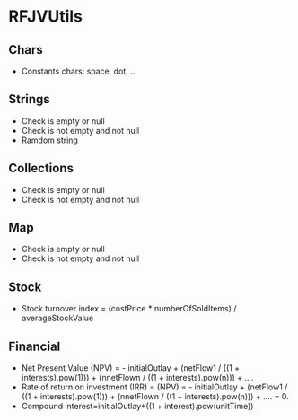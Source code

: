 # RFJVUtils

## Chars 

- Constants chars: space, dot, ...

## Strings

- Check is empty or null
- Check is not empty and not null
- Ramdom string

## Collections

- Check is empty or null
- Check is not empty and not null

## Map

- Check is empty or null
- Check is not empty and not null

## Stock

- Stock turnover index = (costPrice * numberOfSoldItems) / averageStockValue

## Financial 

- Net Present Value (NPV) = - initialOutlay + (netFlow1 / ((1 + interests).pow(1))) + (nnetFlown / ((1 + interests).pow(n))) + ....
- Rate of return on investment (IRR) = (NPV) = - initialOutlay + (netFlow1 / ((1 + interests).pow(1))) + (nnetFlown / ((1 + interests).pow(n))) + .... = 0. 
- Compound interest=initialOutlay+((1 + interest).pow(unitTime))


